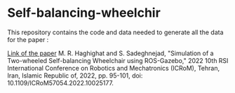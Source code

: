 # Self-balancing-wheelchir

This repository contains the code and data needed to generate all the data for the paper :

[Link of the paper](https://ieeexplore.ieee.org/abstract/document/10025177)
M. R. Haghighat and S. Sadeghnejad, "Simulation of a Two-wheeled Self-balancing Wheelchair using ROS-Gazebo,"
2022 10th RSI International Conference on Robotics and Mechatronics (ICRoM),
Tehran, Iran, Islamic Republic of, 2022, pp. 95-101, doi: 10.1109/ICRoM57054.2022.10025177.

